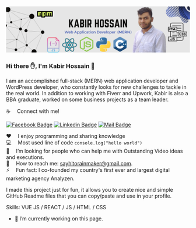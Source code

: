 ![Github Banner](github-banner.png)

### Hi there ✋, I'm Kabir Hossain 👋


I am an accomplished full-stack (MERN) web application developer and WordPress developer, who constantly looks for new challenges to tackle in the real world. In addition to working with Fiverr and Upwork, Kabir is also a BBA graduate, worked on some business projects as a team leader. <br>

:coffee: &emsp;Connect with me!

[![Facebook Badge](https://img.shields.io/badge/Facebook-1877F2?style=for-the-badge&logo=facebook&logoColor=white)](https://www.facebook.com/ProgrammerKabir)  [![Linkedin Badge](https://img.shields.io/badge/LinkedIn-0077B5?style=for-the-badge&logo=linkedin&logoColor=white)](https://www.linkedin.com/in/developer-kabir-hossain/) [![Mail Badge](https://img.shields.io/badge/Gmail-D14836?style=for-the-badge&logo=gmail&logoColor=white)](mailto:kabir00@gmail.com)

:hearts: &emsp;I enjoy programming and sharing knowledge <br/>
:computer: &emsp;Most used line of code `console.log("hello world")` <br/>
🤔 &emsp;I’m looking for people who can help me with Outstanding Video ideas and executions.<br/>
:e-mail: &emsp;How to reach me: sayhitorainmaker@gmail.com.<br/>
⚡ &emsp;Fun fact: I co-founded my country's first ever and largest digital marketing agency Analyzen.

I made this project just for fun, it allows you to create nice and simple GitHub Readme files that you can copy/paste and use in your profile.

Skills: VUE JS / REACT / JS / HTML / CSS

- 🔭 I’m currently working on this page. 




